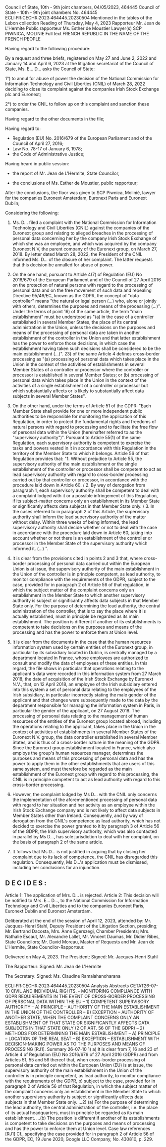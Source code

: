 Council of State, 10th - 9th joint chambers, 04/05/2023, 464445
Council of State - 10th - 9th joint chambers
No. 464445
ECLI:FR:CECHR:2023:464445.20230504
Mentioned in the tables of the Lebon collection
Reading of Thursday, May 4, 2023
Rapporteur
Mr. Jean de L'Hermite
Public rapporteur
Ms. Esther de Moustier
Lawyer(s)
SCP PIWNICA, MOLINIE
Full text
FRENCH REPUBLIC
IN THE NAME OF THE FRENCH PEOPLE

Having regard to the following procedure:

By a request and three briefs, registered on May 27 and June 2, 2022 and January 14 and April 6, 2023 at the litigation secretariat of the Council of State, Ms. E... D... asks the Council of State:

1°) to annul for abuse of power the decision of the National Commission for Information Technology and Civil Liberties (CNIL) of March 28, 2022 deciding to close its complaint against the companies Irish Stock Exchange plc and Euronext;

2°) to order the CNIL to follow up on this complaint and sanction these companies.

Having regard to the other documents in the file;

Having regard to:
- Regulation (EU) No. 2016/679 of the European Parliament and of the Council of April 27, 2016;
- Law No. 78-17 of January 6, 1978;
- the Code of Administrative Justice;

Having heard in public session:

- the report of Mr. Jean de L'Hermite, State Councilor,

- the conclusions of Ms. Esther de Moustier, public rapporteur;

After the conclusions, the floor was given to SCP Piwnica, Molinié, lawyer for the companies Euronext Amsterdam, Euronext Paris and Euronext Dublin;

Considering the following:

1. Ms. D... filed a complaint with the National Commission for Information Technology and Civil Liberties (CNIL) against the companies of the Euronext group and relating to alleged breaches in the processing of personal data concerning her by the company Irish Stock Exchange of which she was an employee, and which was acquired by the company Euronext N.V, the parent company of the Euronext group, on March 27, 2018. By letter dated March 28, 2022, the President of the CNIL informed Ms. D... of the closure of her complaint. The latter requests that this decision be annulled for abuse of power.

2. On the one hand, pursuant to Article 4(7) of Regulation (EU) No 2016/679 of the European Parliament and of the Council of 27 April 2016 on the protection of natural persons with regard to the processing of personal data and on the free movement of such data and repealing Directive 95/46/EC, known as the GDPR, the concept of "data controller" means "the natural or legal person (...) who, alone or jointly with others, determines the purposes and means of the processing (...)". Under the terms of point 16) of the same article, the term "main establishment" must be understood as "(a) in the case of a controller established in several Member States, the place of its central administration in the Union, unless the decisions on the purposes and means of the processing of personal data are taken in another establishment of the controller in the Union and that latter establishment has the power to enforce those decisions, in which case the establishment having taken such decisions shall be considered to be the main establishment (...)". 23) of the same Article 4 defines cross-border processing as "(a) processing of personal data which takes place in the Union in the context of the activities of establishments in several Member States of a controller or processor where the controller or processor is established in several Member States; or (b) processing of personal data which takes place in the Union in the context of the activities of a single establishment of a controller or processor but which substantially affects or is likely to substantially affect data subjects in several Member States".

3. On the other hand, under the terms of Article 51 of the GDPR: "Each Member State shall provide for one or more independent public authorities to be responsible for monitoring the application of this Regulation, in order to protect the fundamental rights and freedoms of natural persons with regard to processing and to facilitate the free flow of personal data within the Union (hereinafter referred to as the "supervisory authority")". Pursuant to Article 55(1) of the same Regulation, each supervisory authority is competent to exercise the tasks and powers vested in it in accordance with this Regulation in the territory of the Member State to which it belongs. Article 56 of that Regulation provides that: "1. Without prejudice to Article 55, the supervisory authority of the main establishment or the single establishment of the controller or processor shall be competent to act as lead supervisory authority with regard to cross-border processing carried out by that controller or processor, in accordance with the procedure laid down in Article 60. / 2. By way of derogation from paragraph 1, each supervisory authority shall be competent to deal with a complaint lodged with it or a possible infringement of this Regulation, if its subject-matter concerns only an establishment in its Member State or significantly affects data subjects in that Member State only. / 3. In the cases referred to in paragraph 2 of this Article, the supervisory authority shall inform the lead supervisory authority of the matter without delay. Within three weeks of being informed, the lead supervisory authority shall decide whether or not to deal with the case in accordance with the procedure laid down in Article 60, taking into account whether or not there is an establishment of the controller or processor in the Member State of the supervisory authority which informed it. (...) ".

4. It is clear from the provisions cited in points 2 and 3 that, where cross-border processing of personal data carried out within the European Union is at issue, the supervisory authority of the main establishment in the Union of the controller is in principle competent, as lead authority, to monitor compliance with the requirements of the GDPR, subject to the case, provided for in paragraph 2 of Article 56 of that regulation, in which the subject matter of the complaint concerns only an establishment in the Member State to which another supervisory authority is subject or significantly affects data subjects in that Member State only. For the purpose of determining the lead authority, the central administration of the controller, that is to say the place where it is actually established, must in principle be regarded as its main establishment. The position is different if another of its establishments is competent to take decisions on the purposes and means of the processing and has the power to enforce them at Union level.

5. It is clear from the documents in the case that the human resources information system used by certain entities of the Euronext group, in particular by its subsidiary located in Dublin, is centrally managed by a department located in France, whose employees are authorized to consult and modify the data of employees of these entities. In this regard, the file shows in particular that operations relating to the applicant's data were recorded in this information system from 27 March 2018, the date of acquisition of the Irish Stock Exchange by Euronext N.V., that, on 12 April 2018, an employee of the Irish subsidiary entered into this system a set of personal data relating to the employees of the Irish subsidiary, in particular incorrectly stating the male gender of the applicant and that changes were subsequently made to the data by the department responsible for managing the information system in Paris, in particular the gender of the applicant, on 27 August 2018. The processing of personal data relating to the management of human resources of the entities of the Euronext group located abroad, including the operations relating to the applicant, takes place in the Union in the context of activities of establishments in several Member States of the Euronext N.V. group, the data controller established in several Member States, and is thus of a cross-border nature in the meaning of the GDPR. Since the Euronext group establishment located in France, which also employs the group's human resources manager, determines the purposes and means of this processing of personal data and has the power to apply them in the other establishments that are users of this same system, and must therefore be regarded as the main establishment of the Euronext group with regard to this processing, the CNIL is in principle competent to act as lead authority with regard to this cross-border processing.

6. However, the complaint lodged by Ms D... with the CNIL only concerns the implementation of the aforementioned processing of personal data with regard to her situation and her activity as an employee within the Irish Stock Exchange company and is not likely to affect data subjects in Member States other than Ireland. Consequently, and by way of derogation from the CNIL's competence as lead authority, which has not decided to exercise the power granted to it by paragraph 3 of Article 56 of the GDPR, the Irish supervisory authority, which was also contacted in parallel by Ms D..., has sole jurisdiction to deal with her complaint, on the basis of paragraph 2 of the same article.

7. It follows that Ms D... is not justified in arguing that by closing her complaint due to its lack of competence, the CNIL has disregarded this regulation. Consequently, Ms D...'s application must be dismissed, including her conclusions for an injunction.

D E C I D E S :
--------------

Article 1: The application of Mrs. D... is rejected.
Article 2: This decision will be notified to Mrs. E... D..., to the National Commission for Information Technology and Civil Liberties and to the companies Euronext Paris, Euronext Dublin and Euronext Amsterdam.

Deliberated at the end of the session of April 12, 2023, attended by: Mr. Jacques-Henri Stahl, Deputy President of the Litigation Section, presiding; Mr. Bertrand Dacosta, Mrs. Anne Egerszegi, Chamber Presidents; Mrs. Nathalie Escaut, Mr. Alexandre Lallet, Mr. Vincent Daumas, Mr. Didier Ribes, State Councilors; Mr. David Moreau, Master of Requests and Mr. Jean de L'Hermite, State Councilor-Rapporteur.

Delivered on May 4, 2023.
The President:
Signed: Mr. Jacques-Henri Stahl

The Rapporteur:
Signed: Mr. Jean de L'Hermite

The Secretary:
Signed: Ms. Claudine Ramalahanoharana

ECLI:FR:CECHR:2023:464445.20230504
Analysis
Abstracts
CETAT26-07-10 CIVIL AND INDIVIDUAL RIGHTS. - MONITORING COMPLIANCE WITH GDPR REQUIREMENTS IN THE EVENT OF CROSS-BORDER PROCESSING OF PERSONAL DATA WITHIN THE EU – 1) COMPETENT SUPERVISORY AUTHORITY – A) PRINCIPLE – AUTHORITY OF THE MAIN ESTABLISHMENT IN THE UNION OF THE CONTROLLER – B) EXCEPTION – AUTHORITY OF ANOTHER STATE, WHEN THE COMPLAINT CONCERNS ONLY AN ESTABLISHMENT OF THAT STATE OR SIGNIFICANTLY AFFECTS DATA SUBJECTS IN THAT STATE ONLY (2 OF ART. 56 OF THE GDPR) – 2) METHODS FOR DETERMINING THE MAIN ESTABLISHMENT – A) PRINCIPLE – LOCATION OF THE REAL SEAT – B) EXCEPTION – ESTABLISHMENT WITH DECISION-MAKING POWER AS TO THE PURPOSES AND MEANS OF PROCESSING \[RJ1\].
Summary
26-07-10 1) a) It is clear from 7, 16 and 23 of Article 4 of Regulation (EU) No 2016/679 of 27 April 2016 (GDPR) and from Articles 51, 55 and 56 thereof that, when cross-border processing of personal data carried out within the European Union (EU) is at issue, the supervisory authority of the main establishment in the Union of the controller is in principle competent, as lead authority, to monitor compliance with the requirements of the GDPR, b) subject to the case, provided for in paragraph 2 of Article 56 of that Regulation, in which the subject matter of the complaint concerns only an establishment in the Member State to which another supervisory authority is subject or significantly affects data subjects in that Member State only. ...2) (a) For the purpose of determining the lead authority, the central administration of the controller, i.e. the place of its actual headquarters, must in principle be regarded as its main establishment. ...(b) The position is different if another of its establishments is competent to take decisions on the purposes and means of processing and has the power to enforce them at Union level.
Case law references
\[RJ1\] Cf., specifying the case provided for in paragraph 2 of Article 56 of the GDPR, EC, 19 June 2020, Google LLC Company, No. 430810, p. 229.
